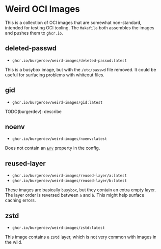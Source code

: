 # Weird OCI Images

This is a collection of OCI images that are somewhat non-standard, intended for testing OCI tooling.
The `Makefile` both assembles the images and pushes them to `ghcr.io`.

## deleted-passwd

* `ghcr.io/burgerdev/weird-images/deleted-passwd:latest`

This is a busybox image, but with the `/etc/passwd` file removed.
It could be useful for surfacing problems with whiteout files.

## gid

* `ghcr.io/burgerdev/weird-images/gid:latest`

TODO(burgerdev): describe

## noenv

* `ghcr.io/burgerdev/weird-images/noenv:latest`

Does not contain an [`Env`](https://github.com/opencontainers/image-spec/blob/26647a49f642c7d22a1cd3aa0a48e4650a542269/config.md?plain=1#L152) property in the config.

## reused-layer

* `ghcr.io/burgerdev/weird-images/reused-layer/a:latest`
* `ghcr.io/burgerdev/weird-images/reused-layer/b:latest`

These images are basically `busybox`, but they contain an extra empty layer.
The layer order is reversed between `a` and `b`.
This might help surface caching errors.

## zstd

* `ghcr.io/burgerdev/weird-images/zstd:latest`

This image contains a `zstd` layer, which is not very common with images in the wild.
